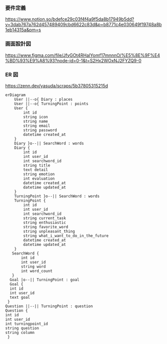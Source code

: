 ### 要件定義

https://www.notion.so/bdefce29c03f4f4a9f5da8b17949b5dd?v=3dab767a762d457489409cbd6622c83d&p=b8771c4e030649f19748a8b1eb14315a&pm=s

### 画面設計図

https://www.figma.com/file/JfyGOt4RHaIYomf17mnnnO/%E5%8E%9F%E4%BD%93%E9%A8%93?node-id=0-1&t=S2Hx2WOxNJ2FYZQ9-0

### ER 図

https://zenn.dev/yasuda/scraps/5b37805315215d

```mermaid
erDiagram
    User ||--o{ Diary : places
    User ||--o{ TurningPoint : points
    User {
        int id
        string icon
        string name
        string email
        string password
        datetime created_at
    }
    Diary }o--|| SearchWord : words
    Diary {
        int id
        int user_id
        int searchword_id
        string title
        text detail
        string emotion
        int evaluation
        datetime created_at
        datetime updated_at
    }
    TurningPoint }o--|| SearchWord : words
    TurningPoint {
        int id
        int user_id
        int searchword_id
        string current_task
        string enthusiastic
        string favorite_word
        string unpleasant_thing
        string what_i_want_to_do_in_the_future
        datetime created_at
        datetime updated_at
    }
   SearchWord {
       int id
       int user_id
       string word
       int word_count
   }
  Goal |o--|| TurningPoint : goal
  Goal {
  int id
  int user_id
  text goal
 }
Question ||--|| TurningPoint : question
Question {
int id
int user_id
int turningpoint_id
string question
string column
 }
```
